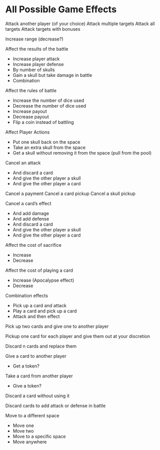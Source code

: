 # All Possible Game Effects

Attack another player (of your choice)
Attack multiple targets 
Attack all targets 
Attack targets with bonuses 

Increase range (decrease?)

Affect the results of the battle 
  - Increase player attack 
  - Increase player defense 
  - By number of skulls 
  - Gain a skull but take damage in battle 
  - Combination 

Affect the rules of battle
  - Increase the number of dice used 
  - Decrease the number of dice used 
  - Increase payout 
  - Decrease payout 
  - Flip a coin instead of battling 
  
Affect Player Actions  
  - Put one skull back on the space 
  - Take an extra skull from the space 
  - Get a skull without removing it from the space (pull from the pool)

Cancel an attack 
  - And discard a card 
  - And give the other player a skull
  - And give the other player a card 

Cancel a payment 
Cancel a card pickup 
Cancel a skull pickup 

Cancel a card’s effect 
  - And add damage
  - And add defense
  - And discard a card 
  - And give the other player a skull
  - And give the other player a card 

Affect the cost of sacrifice 
  - Increase 
  - Decrease 

Affect the cost of playing a card
  - Increase (Apocalypse effect)
  - Decrease 

Combination effects
  - Pick up a card and attack 
  - Play a card and pick up a card
  - Attack and then effect 

Pick up two cards and give one to another player 

Pickup one card for each player and give them out at your discretion 

Discard n cards and replace them 

Give a card to another player 
  - Get a token?

Take a card from another player 
  - Give a token?

Discard a card without using it 

Discard cards to add attack or defense in battle 

Move to a different space 
  - Move one 
  - Move two 
  - Move to a specific space 
  - Move anywhere 
